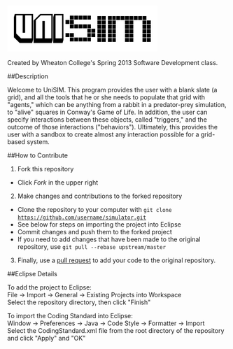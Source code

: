 ![Universal Simulator Logo](/src/images/UniSIMLogo.png)

Created by Wheaton College's Spring 2013 Software Development class.

##Description

Welcome to UniSIM. This program provides the user with a blank slate (a grid), and all the tools that he or she needs to populate that grid with "agents," which can be anything from a rabbit in a predator-prey simulation, to "alive" squares in Conway's Game of Life. In addition, the user can specify interactions between these objects, called "triggers," and the outcome of those interactions ("behaviors"). Ultimately, this provides the user with a sandbox to create almost any interaction possible for a grid-based system.

##How to Contribute

1. Fork this repository
  * Click *Fork* in the upper right
2. Make changes and contributions to the forked repository
  * Clone the repository to your computer with <code>git clone https://github.com/username/simulator.git</code>
  * See below for steps on importing the project into Eclipse
  * Commit changes and push them to the forked project
  * If you need to add changes that have been made to the original repository, use <code>git pull --rebase upstream/master</code>
3. Finally, use a [pull request](https://help.github.com/articles/using-pull-requests) to add your code to the original repository.

##Eclipse Details

To add the project to Eclipse:  
File -> Import -> General -> Existing Projects into Workspace  
Select the repository directory, then click "Finish"  

To import the Coding Standard into Eclipse:  
Window -> Preferences -> Java -> Code Style -> Formatter -> Import  
Select the CodingStandard.xml file from the root directory of the repository and click "Apply" and "OK"
